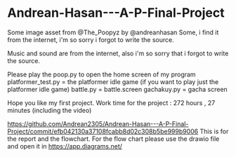 # Andrean-Hasan---A-P-Final-Project
Some image asset from @The_Poopyz by @andreanhasan
Some, i find it from the internet, i'm so sorry i forgot to write the source. 

Music and sound are from the internet, also i'm so sorry that i forgot to write the source.

Please play the poop.py to open the home screen of my program
platformer_test.py  = the platformer idle game (if you want to play just the platformer idle game)
battle.py = battle.screen
gachakuy.py = gacha screen

Hope you like my first project.
Work time for the project : 272 hours , 27 minutes (including the video)


https://github.com/Andrean2305/Andrean-Hasan---A-P-Final-Project/commit/efb042130a37108fcabb8d02c308b5be999b9006
This is for the report and the flowchart. For the flow chart please use the drawio file and open it in https://app.diagrams.net/
